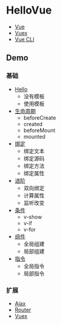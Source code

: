 # HelloVue

- [Vue](https://cn.vuejs.org/v2/guide/installation.html)
- [Vuex](https://vuex.vuejs.org/zh/guide)
- [Vue CLI](https://cli.vuejs.org/zh/config/)

## Demo

### 基础

- [Hello](demo-template.html)
    - 没有模板
    - 使用模板
- [生命周期](demo-life.html)
    - beforeCreate
    - created
    - beforeMount
    - mounted
- [绑定](demo-bind.html)
    - 绑定文本
    - 绑定源码
    - 绑定方法
    - 绑定属性
- [进阶](demo-enhance.html)
    - 双向绑定
    - 计算属性
    - 监听改变
- [条件](demo-control.html)
    - v-show
    - v-if
    - v-for
- [组件](demo-com.html)
    - 全局组建
    - 局部组建
- [指令](demo-directive.html)
    - 全局指令
    - 局部指令

### 扩展

- [Ajax](demo-ajax.html)
- [Router](demo-router.html)
- [Vuex](demo-vuex.html)